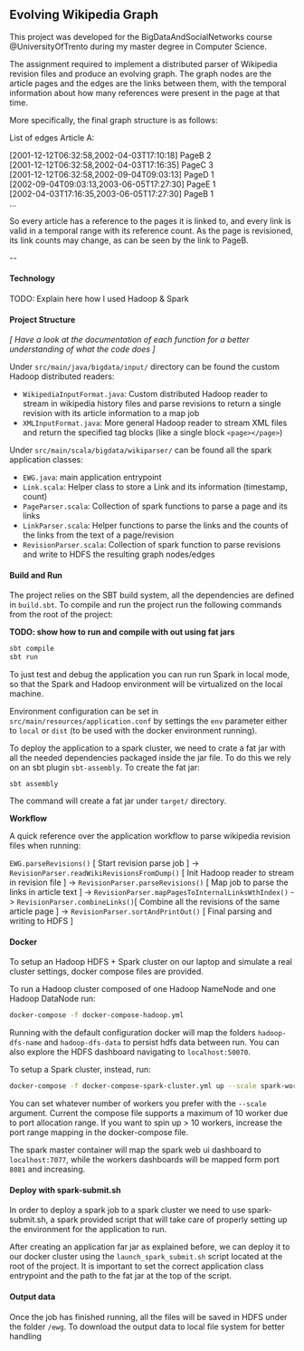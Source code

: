 ## Evolving Wikipedia Graph


This project was developed for the BigDataAndSocialNetworks course @UniversityOfTrento during my master degree in Computer Science.

The assignment required to implement a distributed parser of Wikipedia revision files and produce an evolving graph. The graph nodes are the article pages and the edges are the links between them, with the temporal information about how many references were present in the page at that time.

More specifically, the final graph structure is as follows:

List of edges Article A:  

[2001-12-12T06:32:58,2002-04-03T17:10:18] PageB 2  
[2001-12-12T06:32:58,2002-04-03T17:16:35] PageC 3  
[2001-12-12T06:32:58,2002-09-04T09:03:13] PageD 1  
[2002-09-04T09:03:13,2003-06-05T17:27:30] PageE 1  
[2002-04-03T17:16:35,2003-06-05T17:27:30] PageB 1  
...  

So every article has a reference to the pages it is linked to, and every link is valid in a temporal range with its reference count. As the page is revisioned, its link counts may change, as can be seen by the link to PageB.

--

#### Technology

TODO: Explain here how I used Hadoop & Spark

#### Project Structure

*[ Have a look at the documentation of each function for a better understanding of what the code does ]*

Under `src/main/java/bigdata/input/` directory can be found the custom Hadoop distributed readers:

- `WikipediaInputFormat.java`: Custom distributed Hadoop reader to stream in wikipedia history files and parse revisions to return a single revision with its article information to a map job
- `XMLInputFormat.java`: More general Hadoop reader to stream XML files and return the specified tag blocks (like a single block `<page></page>`)

Under `src/main/scala/bigdata/wikiparser/` can be found all the spark application classes:

- `EWG.java`: main application entrypoint
- `Link.scala`: Helper class to store a Link and its information (timestamp, count)
- `PageParser.scala`: Collection of spark functions to parse a page and its links
- `LinkParser.scala`: Helper functions to parse the links and the counts of the links from the text of a page/revision
- `RevisionParser.scala`: Collection of spark function to parse revisions and write to HDFS the resulting graph nodes/edges

#### Build and Run

The project relies on the SBT build system, all the dependencies are defined in `build.sbt`. To compile and run the project run the following commands from the root of the project:

**TODO: show how to run and compile with out using fat jars**

```bash
sbt compile
sbt run
```

To just test and debug the application you can run run Spark in local mode, so that the Spark and Hadoop environment will be virtualized on the local machine.

Environment configuration can be set in `src/main/resources/application.conf` by settings the `env` parameter either to `local` or `dist` (to be used with the docker environment running).

To deploy the application to a spark cluster, we need to crate a fat jar with all the needed dependencies packaged inside the jar file. To do this we rely on an sbt plugin `sbt-assembly`. To create the fat jar:

```
sbt assembly
```

The command will create a fat jar under `target/` directory.

**Workflow**

A quick reference over the application workflow to parse wikipedia revision files when running:

`EWG.parseRevisions()` [ Start revision parse job ] -> `RevisionParser.readWikiRevisionsFromDump()` [ Init Hadoop reader to stream in revision file ] -> `RevisionParser.parseRevisions()` [ Map job to parse the links in article text ] -> `RevisionParser.mapPagesToInternalLinksWthIndex()` -> `RevisionParser.combineLinks()`[ Combine all the revisions of the same article page ] -> `RevisionParser.sortAndPrintOut()` [ Final parsing and writing to HDFS ] 

#### Docker

To setup an Hadoop HDFS + Spark cluster on our laptop and simulate a real cluster settings, docker compose files are provided.

To run a Hadoop cluster composed of one Hadoop NameNode and one Hadoop DataNode run:

```bash
docker-compose -f docker-compose-hadoop.yml
```

Running with the default configuration docker will map the folders `hadoop-dfs-name` and `hadoop-dfs-data` to persist hdfs data between run. You can also explore the HDFS dashboard navigating to `localhost:50070`.

To setup a Spark cluster, instead, run:

```bash
docker-compose -f docker-compose-spark-cluster.yml up --scale spark-worker=2
```

You can set whatever number of workers you prefer with the `--scale` argument. Current the compose file supports a maximum of 10 worker due to port allocation range. If you want to spin up > 10 workers, increase the port range mapping in the docker-compose file.

The spark master container will map the spark web ui dashboard to `localhost:7077`, while the workers dashboards will be mapped form port `8081` and increasing.

#### Deploy with spark-submit.sh

In order to deploy a spark job to a spark cluster we need to use spark-submit.sh, a spark provided script that will take care of properly setting up the environment for the application to run.

After creating an application far jar as explained before, we can deploy it to our docker cluster using the `launch_spark_submit.sh` script located at the root of the project. It is important to set the correct application class entrypoint and the path to the fat jar at the top of the script.

#### Output data

Once the job has finished running, all the files will be saved in HDFS under the folder `/ewg`. To download the output data to local file system for better handling 